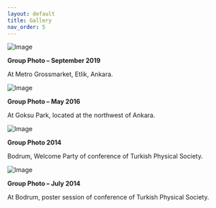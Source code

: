 ```yaml
---
layout: default
title: Gallery
nav_order: 5
---
```


![Image](files/gallery/grup4.jpg)

**Group Photo – September 2019**

At Metro Grossmarket, Etlik, Ankara.

![Image](files/gallery/grup3.jpg)

**Group Photo – May 2016**

At Goksu Park, located at the northwest of Ankara.

![Image](files/gallery/grup2.jpg)

**Group Photo 2014**

Bodrum, Welcome Party of conference of Turkish Physical Society.

![Image](files/gallery/grup1.jpg)

**Group Photo – July 2014**

At Bodrum, poster session of conference of Turkish Physical Society.
